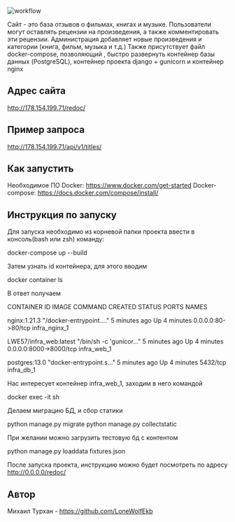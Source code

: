 ![workflow](https://github.com/LoneWolfEkb/yamdb_final/actions/workflows/yamdb_workflow.yml/badge.svg)

Сайт - это база отзывов о фильмах, книгах и музыке. Пользователи могут оставлять рецензии на произведения, а также комментировать эти рецензии. Администрация добавляет новые произведения и категории (книга, фильм, музыка и т.д.) Также присутствует файл docker-compose, позволяющий , быстро развернуть контейнер базы данных (PostgreSQL), контейнер проекта django + gunicorn и контейнер nginx

Адрес сайта
---------------
http://178.154.199.71/redoc/

Пример запроса
---------------
http://178.154.199.71/api/v1/titles/

Как запустить
---------------
Необходимое ПО
Docker: https://www.docker.com/get-started
Docker-compose: https://docs.docker.com/compose/install/

Инструкция по запуску
---------------
Для запуска необходимо из корневой папки проекта ввести в консоль(bash или zsh) команду:

docker-compose up --build

Затем узнать id контейнера, для этого вводим

docker container ls

В ответ получаем

CONTAINER ID   IMAGE                     COMMAND                  CREATED         STATUS         PORTS                    NAMES

<ID NUMBER>   nginx:1.21.3              "/docker-entrypoint.…"   5 minutes ago   Up 4 minutes   0.0.0.0:80->80/tcp       infra_nginx_1

<ID NUMBER>     LWE57/infra_web:latest   "/bin/sh -c 'gunicor…"   5 minutes ago   Up 4 minutes   0.0.0.0:8000->8000/tcp   infra_web_1

<ID NUMBER>     postgres:13.0             "docker-entrypoint.s…"   5 minutes ago   Up 4 minutes   5432/tcp                 infra_db_1

Нас интересует контейнер infra_web_1, заходим в него командой

docker exec -it <CONTAINER ID> sh

Делаем миграцию БД, и сбор статики

python manage.py migrate
python manage.py collectstatic

При желании можно загрузить тестовую бд с контентом

python manage.py loaddata fixtures.json

После запуска проекта, инструкцию можно будет посмотреть по адресу http://0.0.0.0/redoc/

Автор
---------------
Михаил Турхан - https://github.com/LoneWolfEkb

